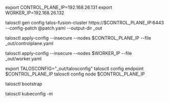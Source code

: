 
export CONTROL_PLANE_IP=192.168.26.131
export WORKER_IP=192.168.26.132

talosctl gen config talos-fusion-cluster https://$CONTROL_PLANE_IP:6443 --config-patch @patch.yaml --output-dir _out

talosctl apply-config --insecure --nodes $CONTROL_PLANE_IP --file _out/controlplane.yaml

talosctl apply-config --insecure --nodes $WORKER_IP --file _out/worker.yaml

export TALOSCONFIG="_out/talosconfig"
talosctl config endpoint $CONTROL_PLANE_IP
talosctl config node $CONTROL_PLANE_IP

talosctl bootstrap

talosctl kubeconfig -m
